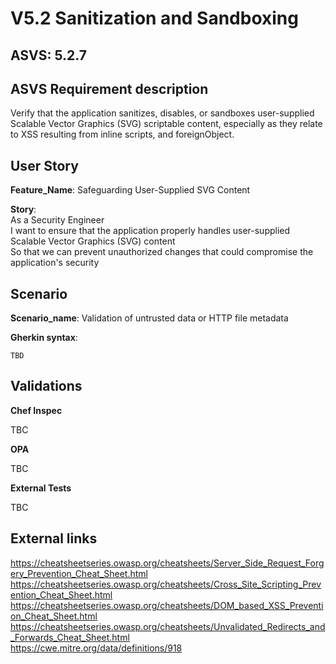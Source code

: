 # V5.2 Sanitization and Sandboxing

## ASVS: 5.2.7

## ASVS Requirement description

Verify that the application sanitizes, disables, or sandboxes
user-supplied Scalable Vector Graphics (SVG) scriptable content,
especially as they relate to XSS resulting from inline scripts,
and foreignObject.

## User Story

**Feature_Name**: Safeguarding User-Supplied SVG Content

**Story**:\
As a Security Engineer\
I want to ensure that the application properly handles user-supplied Scalable 
Vector Graphics (SVG) content\
So that we can prevent unauthorized changes that could compromise the
application's security

## Scenario

**Scenario_name**: Validation of untrusted data or HTTP file metadata

**Gherkin syntax**:

```gherkin
TBD
```

## Validations

**Chef Inspec**

TBC

**OPA**

TBC

**External Tests**

TBC

## External links

<https://cheatsheetseries.owasp.org/cheatsheets/Server_Side_Request_Forgery_Prevention_Cheat_Sheet.html> \
<https://cheatsheetseries.owasp.org/cheatsheets/Cross_Site_Scripting_Prevention_Cheat_Sheet.html> \
<https://cheatsheetseries.owasp.org/cheatsheets/DOM_based_XSS_Prevention_Cheat_Sheet.html> \
<https://cheatsheetseries.owasp.org/cheatsheets/Unvalidated_Redirects_and_Forwards_Cheat_Sheet.html> \
<https://cwe.mitre.org/data/definitions/918>
